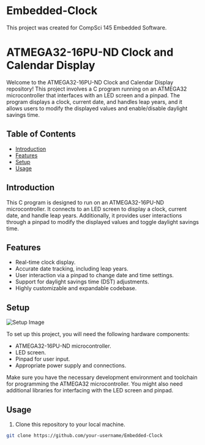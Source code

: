 # Embedded-Clock
This project was created for CompSci 145 Embedded Software.

# ATMEGA32-16PU-ND Clock and Calendar Display

Welcome to the ATMEGA32-16PU-ND Clock and Calendar Display repository! This project involves a C program running on an ATMEGA32 microcontroller that interfaces with an LED screen and a pinpad. The program displays a clock, current date, and handles leap years, and it allows users to modify the displayed values and enable/disable daylight savings time.

## Table of Contents
- [Introduction](#introduction)
- [Features](#features)
- [Setup](#setup)
- [Usage](#usage)

## Introduction

This C program is designed to run on an ATMEGA32-16PU-ND microcontroller. It connects to an LED screen to display a clock, current date, and handle leap years. Additionally, it provides user interactions through a pinpad to modify the displayed values and toggle daylight savings time.

## Features

- Real-time clock display.
- Accurate date tracking, including leap years.
- User interaction via a pinpad to change date and time settings.
- Support for daylight savings time (DST) adjustments.
- Highly customizable and expandable codebase.

## Setup

![Setup Image]([https://your-image-url.com/your-image.jpg](https://cdn.discordapp.com/attachments/442574704126066690/1162140239897317386/IMG_1766.jpg?ex=653ada70&is=65286570&hm=00aa40ce8b2f66bd287c6b56b434b2e83944fe427babb33700d7972c491a0bd1&))

To set up this project, you will need the following hardware components:
- ATMEGA32-16PU-ND microcontroller.
- LED screen.
- Pinpad for user input.
- Appropriate power supply and connections.

Make sure you have the necessary development environment and toolchain for programming the ATMEGA32 microcontroller. You might also need additional libraries for interfacing with the LED screen and pinpad.

## Usage

1. Clone this repository to your local machine.

```bash
git clone https://github.com/your-username/Embedded-Clock
